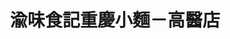 ---
title: "渝味食記重慶小麵－高醫店"
description: "渝味食記重慶小麵－高醫店"
layout: shop
keywords:
  - 美食競賽
  - 台灣美食
  - 美食精選
datePublished: "2025-06-30"
dateModified: "2025-07-06"
city: "高雄市"
district: "三民區"
address: "807高雄市三民區吉林街243號"
phone: "073229445"
geo: "22.64771817418659, 120.30650614059422"
google_map: "https://maps.app.goo.gl/KT2RTydgXmdwd4uN7"
footinder: "https://footinder.com.tw/%e9%ab%98%e9%9b%84%e5%b8%82%e4%b8%89%e6%b0%91%e5%8d%80/362213/"
official: "https://www.facebook.com/profile.php?id=61563661050239"
award:
  - name: "台北國際牛肉麵節"
    year: "2024"
    entries:
      - group: "鮮食組"
        cooking_style: "紅燒"
        rank: "銀牌"

---